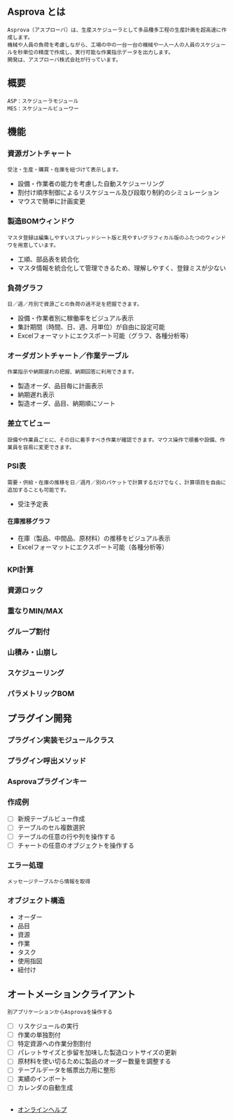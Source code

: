 ## Asprova とは
    Asprova（アスプローバ）は、生産スケジューラとして多品種多工程の生産計画を超高速に作成します。
    機械や人員の負荷を考慮しながら、工場の中の一台一台の機械や一人一人の人員のスケジュールを秒単位の精度で作成し、実行可能な作業指示データを出力します。
    開発は、アスプローバ株式会社が行っています。

## 概要
    ASP：スケジューラモジュール
    MES：スケジュールビューワー

## 機能
### 資源ガントチャート
    受注・生産・購買・在庫を紐づけて表示します。
* 設備・作業者の能力を考慮した自動スケジューリング
* 割付け順序制御によるリスケジュール及び段取り制約のシミュレーション
* マウスで簡単に計画変更
### 製造BOMウィンドウ
    マスタ登録は編集しやすいスプレッドシート版と見やすいグラフィカル版のふたつのウィンドウを用意しています。
* 工順、部品表を統合化
* マスタ情報を統合化して管理できるため、理解しやすく、登録ミスが少ない
### 負荷グラフ
    日／週／月別で資源ごとの負荷の過不足を把握できます。
* 設備・作業者別に稼働率をビジュアル表示
* 集計期間（時間、日、週、月単位）が自由に設定可能
* Excelフォーマットにエクスポート可能（グラフ、各種分析等）
### オーダガントチャート／作業テーブル
    作業指示や納期遅れの把握、納期回答に利用できます。
* 製造オーダ、品目毎に計画表示
* 納期遅れ表示
* 製造オーダ、品目、納期順にソート
### 差立てビュー
    設備や作業員ごとに、その日に着手すべき作業が確認できます。マウス操作で順番や設備、作業員を容易に変更できます。
### PSI表
    需要・供給・在庫の推移を日／週月／別のパケットで計算するだけでなく、計算項目を自由に追加することも可能です。
* 受注予定表
#### 在庫推移グラフ
* 在庫（製品、中間品、原材料）の推移をビジュアル表示
* Excelフォーマットにエクスポート可能（各種分析等）

## 
### KPI計算
### 資源ロック
### 重なりMIN/MAX
### グループ割付
### 山積み・山崩し
### スケジューリング
### パラメトリックBOM

## プラグイン開発
### プラグイン実装モジュールクラス
### プラグイン呼出メソッド
### Asprovaプラグインキー
### 作成例
* [ ] 新規テーブルビュー作成
* [ ] テーブルのセル複数選択
* [ ] テーブルの任意の行や列を操作する
* [ ] チャートの任意のオブジェクトを操作する
### エラー処理
    メッセージテーブルから情報を取得
### オブジェクト構造
* オーダー
* 品目
* 資源
* 作業
* タスク
* 使用指図
* 紐付け

## オートメーションクライアント
    別アプリケーションからAsprovaを操作する
* [ ] リスケジュールの実行
* [ ] 作業の単独割付
* [ ] 特定資源への作業分割割付
* [ ] パレットサイズと歩留を加味した製造ロットサイズの更新
* [ ] 原材料を使い切るために製品のオーダー数量を調整する
* [ ] テーブルデータを帳票出力用に整形
* [ ] 実績のインポート
* [ ] カレンダの自動生成

## 
* [オンラインヘルプ](https://lib.asprova.com/onlinehelp/ja/AS2003HELP00930000.html)
